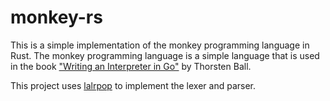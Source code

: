 # monkey-rs

This is a simple implementation of the monkey programming language in Rust.
The monkey programming language is a simple language that is used in the book ["Writing an Interpreter in Go"](https://interpreterbook.com/) by Thorsten Ball.

This project uses [lalrpop](https://github.com/lalrpop/lalrpop) to implement the lexer and parser.
